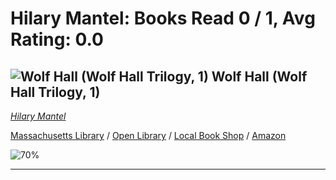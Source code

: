# Hilary Mantel:  Books Read 0 / 1, Avg Rating: 0.0 

## ![Wolf Hall (Wolf Hall Trilogy, 1)](https://images-us.bookshop.org/ingram/9781250806710.jpg?height=300&v=v2) Wolf Hall (Wolf Hall Trilogy, 1)
*[Hilary Mantel](../authors/HilaryMantel)*

[Massachusetts Library](https://library.minlib.net/search/i=9781250806710) / [Open Library](https://openlibrary.org/isbn/9781250806710) / [Local Book Shop](https://bookshop.org/book/9781250806710) / [Amazon](https://amazon.com/dp/1250806712)

![70%](https://geps.dev/progress/70) 



---
